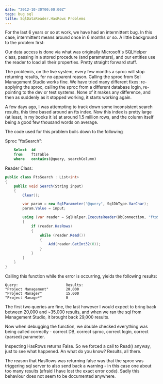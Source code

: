 ```yaml
---
date: "2012-10-30T00:00:00Z"
tags: bug sql
title: SqlDataReader.HasRows Problems
---
```


For the last 6 years or so at work, we have had an intermittent bug.  In this case, intermittent means around once in 6 months or so.  A little background to the problem first:

Our data access is done via what was originally Microsoft's SQLHelper class, passing in a stored procedure (and parameters), and our entities use the reader to load all their properties.  Pretty straight forward stuff.

The problemis, on the live system, every few months a sproc will stop returning results, for no apparent reason.  Calling the sproc from Sql Management Studio works fine.  We have tried many different fixes: re-applying the sproc, calling the sproc from a different database login, re-pointing to the dev or test systems.  None of it makes any difference, and then as suddenly as it stopped working, it starts working again.

A few days ago, I was attempting to track down some inconsistent search results, this time based around an fts index.  Now this index is pretty large (at least, in my books it is) at around 1.5 million rows, and the column itself being a good few thousand words on average.

The code used for this problem boils down to the following

Sproc "ftsSearch":

```sql
	Select	id
	from	ftsTable
	where	contains(@query, searchColumn)
```

Reader Class:

```csharp
public class FtsSearch : List<int>
{
	public void Search(String input)
	{
		Clear();

		var param = new SqlParameter("@query", SqlDbType.VarChar);
		param.Value = input;

		using (var reader = SqlHelper.ExecuteReader(DbConnection, "ftsSearch", param))
		{
			if (reader.HasRows)
			{
				while (reader.Read())
				{
					Add(reader.GetInt32(0));
				}
			}
		}
	}
}
```

Calling this function while the error is occurring, yields the following results:

	Query:						Results:
	"Project Management"		20,000
	"Project Manager"			15,000
	"Project Manage*"			0

The first two queries are fine, the last however I would expect to bring back between 20,000 and ~35,000 results, and when we ran the sql from Management Studio, it brought back 29,000 results.

Now when debugging the function, we double checked everything was being called correctly - correct DB, correct sproc, correct login, correct (parsed) parameter.

Inspecting HasRows returns False.  So we forced a call to Read() anyway, just to see what happened.  An what do you know? Results, all there.

The reason that HasRows was returning false was that the sproc was triggering sql server to also send back a warning - in this case one about too many results (afraid I have lost the exact error code).  Sadly this behaviour does not seem to be documented anywhere.
